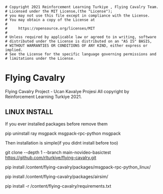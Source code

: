 ```# coding=utf-8
# Copyright 2021 Reinforcement Learning Turkiye , Flying Cavalry Team.
# Licensed under the MIT License,(the "License");
# you may not use this file except in compliance with the License.
# You may obtain a copy of the License at
#
#     https://opensource.org/licenses/MIT
#
# Unless required by applicable law or agreed to in writing, software
# distributed under the License is distributed on an "AS IS" BASIS,
# WITHOUT WARRANTIES OR CONDITIONS OF ANY KIND, either express or implied.
# See the License for the specific language governing permissions and
# limitations under the License.
```
# Flying Cavalry

Flying Cavalry Project - Ucan Kavalye Projesi 
All copyright by Reinforcement Learning Turkiye 2021.

## LINUX INSTALL

If you ever installed packages before remove them

pip uninstall ray msgpack msgpack-rpc-python msgpack

Then installation is simple(if you didnt install before too)

git clone --depth 1 --branch main-novideo-basictest https://github.com/rlturkiye/flying-cavalry.git

pip install  /content/flying-cavalry/packages/msgpack-rpc-python_linux/

pip install  /content/flying-cavalry/packages/airsim/

pip install -r  /content/flying-cavalry/requirements.txt
